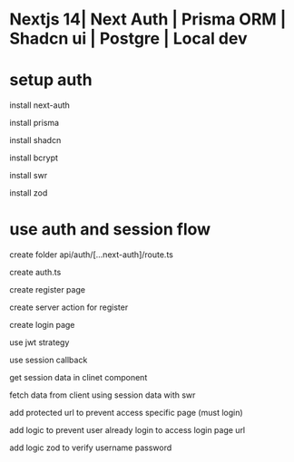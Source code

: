 # Nextjs 14| Next Auth | Prisma ORM | Shadcn ui | Postgre | Local dev

# setup auth

install next-auth

install prisma

install shadcn

install bcrypt

install swr

install zod

# use auth and session flow

create folder api/auth/[...next-auth]/route.ts

create auth.ts

create register page

create server action for register

create login page

use jwt strategy

use session callback

get session data in clinet component

fetch data from client using session data with swr

add protected url to prevent access specific page (must login)

add logic to prevent user already login to access login page url

add logic zod to verify username password